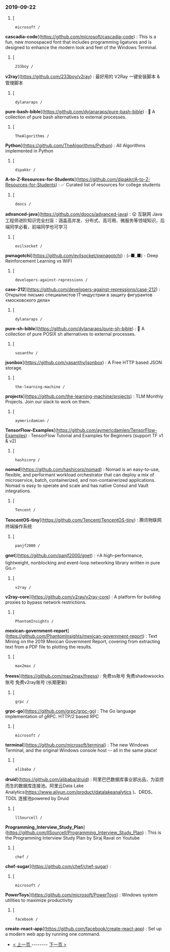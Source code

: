 ### 2019-09-22 
1. [
  

        microsoft /
**cascadia-code**](https://github.com/microsoft/cascadia-code) : This is a fun, new monospaced font that includes programming ligatures and is designed to enhance the modern look and feel of the Windows Terminal.
1. [
  

        233boy /
**v2ray**](https://github.com/233boy/v2ray) : 最好用的 V2Ray 一键安装脚本 & 管理脚本
1. [
  

        dylanaraps /
**pure-bash-bible**](https://github.com/dylanaraps/pure-bash-bible) : 📖 A collection of pure bash alternatives to external processes.
1. [
  

        TheAlgorithms /
**Python**](https://github.com/TheAlgorithms/Python) : All Algorithms implemented in Python
1. [
  

        dipakkr /
**A-to-Z-Resources-for-Students**](https://github.com/dipakkr/A-to-Z-Resources-for-Students) : ✅ Curated list of resources for college students
1. [
  

        doocs /
**advanced-java**](https://github.com/doocs/advanced-java) : 😮 互联网 Java 工程师进阶知识完全扫盲：涵盖高并发、分布式、高可用、微服务等领域知识，后端同学必看，前端同学也可学习
1. [
  

        evilsocket /
**pwnagotchi**](https://github.com/evilsocket/pwnagotchi) : (⌐■_■) - Deep Reinforcement Learning vs WiFI
1. [
  

        developers-against-repressions /
**case-212**](https://github.com/developers-against-repressions/case-212) : Открытое письмо специалистов IT-индустрии в защиту фигурантов «московского дела»
1. [
  

        dylanaraps /
**pure-sh-bible**](https://github.com/dylanaraps/pure-sh-bible) : 📖 A collection of pure POSIX sh alternatives to external processes.
1. [
  

        vasanthv /
**jsonbox**](https://github.com/vasanthv/jsonbox) : A Free HTTP based JSON storage.
1. [
  

        the-learning-machine /
**projects**](https://github.com/the-learning-machine/projects) : TLM Monthly Projects. Join our slack to work on them.
1. [
  

        aymericdamien /
**TensorFlow-Examples**](https://github.com/aymericdamien/TensorFlow-Examples) : TensorFlow Tutorial and Examples for Beginners (support TF v1 & v2)
1. [
  

        hashicorp /
**nomad**](https://github.com/hashicorp/nomad) : Nomad is an easy-to-use, flexible, and performant workload orchestrator that can deploy a mix of microservice, batch, containerized, and non-containerized applications. Nomad is easy to operate and scale and has native Consul and Vault integrations.
1. [
  

        Tencent /
**TencentOS-tiny**](https://github.com/Tencent/TencentOS-tiny) : 腾讯物联网终端操作系统
1. [
  

        panjf2000 /
**gnet**](https://github.com/panjf2000/gnet) : ⚡️A high-performance, lightweight, nonblocking and event-loop networking library written in pure Go.🔥
1. [
  

        v2ray /
**v2ray-core**](https://github.com/v2ray/v2ray-core) : A platform for building proxies to bypass network restrictions.
1. [
  

        PhantomInsights /
**mexican-government-report**](https://github.com/PhantomInsights/mexican-government-report) : Text Mining on the 2019 Mexican Government Report, covering from extracting text from a PDF file to plotting the results.
1. [
  

        max2max /
**freess**](https://github.com/max2max/freess) : 免费ss账号 免费shadowsocks账号 免费v2ray账号 (长期更新)
1. [
  

        grpc /
**grpc-go**](https://github.com/grpc/grpc-go) : The Go language implementation of gRPC. HTTP/2 based RPC
1. [
  

        microsoft /
**terminal**](https://github.com/microsoft/terminal) : The new Windows Terminal, and the original Windows console host -- all in the same place!
1. [
  

        alibaba /
**druid**](https://github.com/alibaba/druid) : 阿里巴巴数据库事业部出品，为监控而生的数据库连接池。阿里云Data Lake Analytics(https://www.aliyun.com/product/datalakeanalytics )、DRDS、TDDL 连接池powered by Druid
1. [
  

        llSourcell /
**Programming_Interview_Study_Plan**](https://github.com/llSourcell/Programming_Interview_Study_Plan) : This is the Programming Interview Study Plan by Siraj Raval on Youtube
1. [
  

        chef /
**chef-sugar**](https://github.com/chef/chef-sugar) : 
1. [
  

        microsoft /
**PowerToys**](https://github.com/microsoft/PowerToys) : Windows system utilities to maximize productivity
1. [
  

        facebook /
**create-react-app**](https://github.com/facebook/create-react-app) : Set up a modern web app by running one command. 

- [ < 上一页 ](https://github.com/able8/github-trending-daily-record/blob/master/2019-09-21.md) -------- [ 下一页 > ](https://github.com/able8/github-trending-daily-record/blob/master/2019-09-23.md)